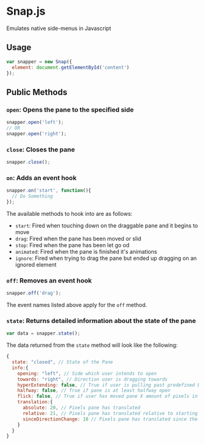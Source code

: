 Snap.js
=======

Emulates native side-menus in Javascript


## Usage

```javascript
var snapper = new Snap({
  element: document.getElementById('content')
});
```

## Public Methods

### `open`: Opens the pane to the specified side

```javascript
snapper.open('left');
// OR
snapper.open('right');
```

### `close`: Closes the pane

```javascript
snapper.close();
```

### `on`: Adds an event hook

```javascript
snapper.on('start', function(){
  // Do Something
});
```
The available methods to hook into are as follows:

* `start`: Fired when touching down on the draggable pane and it begins to move
* `drag`: Fired when the pane has been moved or slid
* `stop`: Fired when the pane has been let go od
* `animated`: Fired when the pane is finished it's animations
* `ignore`: Fired when trying to drag the pane but ended up dragging on an ignored element

### `off`: Removes an event hook

```javascript
snapper.off('drag');
```
The event names listed above apply for the `off` method.


### `state`: Returns detailed information about the state of the pane

```javascript
var data = snapper.state();
```
The data returned from the `state` method will look like the following:

```javascript
{
  state: "closed", // State of the Pane
  info:{
    opening: "left", // Side which user intends to open
    towards: "right", // Direction user is dragging towards
    hyperExtending: false, // True if user is pulling past predefined bounds
    halfway: false, // True if pane is at least halfway open
    flick: false, // True if user has moved pane X amount of pixels in the open/close direction without changing directions
    translation:{
      absolute: 20, // Pixels pane has translated
      relative: 21, // Pixels pane has translated relative to starting translation
      sinceDirectionChange: 10 // Pixels pane has translated since the direction of the pane has changed
    }
  }
} 
```

